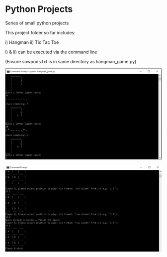 # Python Projects
 Series of small python projects

This project folder so far includes:

i) Hangman
ii) Tic Tac Toe

i) & ii) can be executed via the command line

(Ensure sowpods.txt is in same directory as hangman_game.py)

![Screenshot](screenshot_hangman.png)

![Screenshot](screenshot_tictactoe.png)
